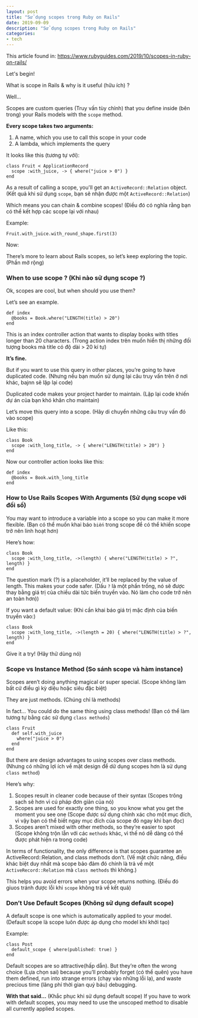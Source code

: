 ```yaml
---
layout: post
title: "Sử dụng scopes trong Ruby on Rails"
date: 2019-09-09
description: "Sử dụng scopes trong Ruby on Rails"
categories:
- tech
---
```


This article found in: https://www.rubyguides.com/2019/10/scopes-in-ruby-on-rails/

Let's begin!

What is scope in Rails & why is it useful (hữu ích) ?

Well...

Scopes are custom queries (Truy vấn tùy chỉnh) that you define inside (bên trong) your Rails models with the `scope` method.

**Every scope takes two arguments:**
1. A name, which you use to call this scope in your code
2. A lambda, which implements the query

It looks like this (tương tự với):
```
class Fruit < ApplicationRecord
  scope :with_juice, -> { where("juice > 0") }
end
```

As a result of calling a scope, you'll get an `ActiveRecord::Relation` object.
(Kết quả khi sử dụng `scope`, bạn sẽ nhận được một `ActiveRecord::Relation`)

Which means you can chain & combine scopes!
(Điều đó có nghĩa rằng bạn có thể kết hợp các scope lại với nhau)

Example:
```
Fruit.with_juice.with_round_shape.first(3)
```

Now:

There’s more to learn about Rails scopes, so let’s keep exploring the topic.
(Phần mở rộng)

### When to use scope ? (Khi nào sử dụng scope ?)
Ok, scopes are cool, but when should you use them?

Let’s see an example.
```
def index
  @books = Book.where("LENGTH(title) > 20")
end
```

This is an index controller action that wants to display books with titles longer than 20 characters.
(Trong action index trên muốn hiển thị những đối tượng books mà title có độ dài > 20 kí tự)

**It’s fine.**

But if you want to use this query in other places, you’re going to have duplicated code.
(Nhưng nếu bạn muốn sử dụng lại câu truy vấn trên ở nơi khác, bajnn sẽ lặp lại code)

Duplicated code makes your project harder to maintain.
(Lặp lại code khiến dự án của bạn khó khăn cho maintain)

Let’s move this query into a scope.
(Hãy di chuyển những câu truy vấn đó vào scope)

Like this:
```
class Book
  scope :with_long_title, -> { where("LENGTH(title) > 20") }
end
```

Now our controller action looks like this:
```
def index
  @books = Book.with_long_title
end
```

### How to Use Rails Scopes With Arguments (Sử dụng scope với đối số)
You may want to introduce a variable into a scope so you can make it more flexible.
(Bạn có thể muốn khai báo `biến` trong scope để có thể khiến scope trở nên linh hoạt hơn)

Here’s how:
```
class Book
  scope :with_long_title, ->(length) { where("LENGTH(title) > ?", length) }
end
```
The question mark (?) is a placeholder, it’ll be replaced by the value of length. This makes your code safer.
(Dấu `?` là một phần trống, nó sẽ được thay bằng giá trị của chiều dài tức biến truyền vào. Nó làm cho code trở nên an toàn hơn))


If you want a default value:
(Khi cần khai báo giá trị mặc định của biến truyền vào:)
```
class Book
  scope :with_long_title, ->(length = 20) { where("LENGTH(title) > ?", length) }
end
```
Give it a try!
(Hãy thử dùng nó)

### Scope vs Instance Method (So sánh scope và hàm instance)
Scopes aren’t doing anything magical or super special.
(Scope không làm bất cứ điều gì kỳ diệu hoặc siêu đặc biệt)

They are just methods.
(Chúng chỉ là methods)


In fact… You could do the same thing using class methods!
(Bạn có thể làm tương tự bằng các sử dụng `class methods`)
```
class Fruit
  def self.with_juice
    where("juice > 0")
  end
end
```

But there are design advantages to using scopes over class methods.
(Nhưng có những lợi ích về mặt design để dử dụng scopes hơn là sử dụng `class method`)

Here’s why:

1. Scopes result in cleaner code because of their syntax
(Scopes trông sạch sẽ hơn vì cú pháp đơn giản của nó)
2. Scopes are used for exactly one thing, so you know what you get the moment you see one
(Scope được sử dụng chính xác cho một mục đích, vì vậy bạn có thể biết ngay mục đích của scope đó ngay khi bạn đọc)
3. Scopes aren’t mixed with other methods, so they’re easier to spot
(Scope không trộn lẫn với các `methods` khác, vì thế nó dễ dàng có thể được phát hiện ra trong code)

In terms of functionality, the only difference is that scopes guarantee an ActiveRecord::Relation, and class methods don’t.
(Về mặt chức năng, điều khác biệt duy nhất mà scope bảo đảm đó chính là trả về một `ActiveRecord::Relation` mà `class methods` thì không.)

This helps you avoid errors when your scope returns nothing.
(Điều đó giuos tránh được lỗi khi `scope` không trả về  kết quả)

### Don’t Use Default Scopes (Không sử dụng default scope)
A default scope is one which is automatically applied to your model.
(Default scope là scope luôn được áp dụng cho model khi khởi tạo)

Example:
```
class Post
  default_scope { where(published: true) }
end
```

Default scopes are so attractive(hấp dẫn).
But they’re often the wrong choice (Lựa chọn sai) because you’ll probably forget (có thể quên) you have them defined, run into strange errors (chạy vào những lỗi lạ), and waste precious time (lãng phí thời gian quý báu) debugging.

**With that said…** (Khắc phục khi sử dụng default scope)
If you have to work with default scopes, you may need to use the unscoped method to disable all currently applied scopes.
